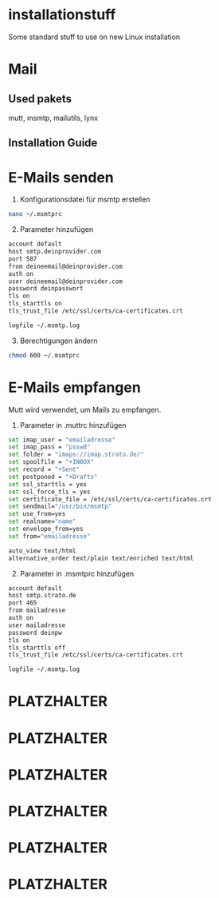 # installationstuff
Some standard stuff to use on new Linux installation


# Mail

## Used pakets

mutt, msmtp, mailutils, lynx

## Installation Guide

# E-Mails senden

1. Konfigurationsdatei für msmtp erstellen

```bash
nano ~/.msmtprc
```

2. Parameter hinzufügen

```bash
account default
host smtp.deinprovider.com
port 587
from deineemail@deinprovider.com
auth on
user deineemail@deinprovider.com
password deinpasswort
tls on
tls_starttls on
tls_trust_file /etc/ssl/certs/ca-certificates.crt

logfile ~/.msmtp.log
```

3. Berechtigungen ändern

```bash
chmod 600 ~/.msmtprc
```

# E-Mails empfangen
Mutt wird verwendet, um Mails zu empfangen.

1. Parameter in .muttrc hinzufügen

```bash
set imap_user = "emailadresse"
set imap_pass = "psswd"
set folder = "imaps://imap.strato.de/"
set spoolfile = "+INBOX"
set record = "+Sent"
set postponed = "+Drafts"
set ssl_starttls = yes
set ssl_force_tls = yes
set certificate_file = /etc/ssl/certs/ca-certificates.crt
set sendmail="/usr/bin/msmtp"
set use_from=yes
set realname="name"
set envelope_from=yes
set from="emailadresse"

auto_view text/html
alternative_order text/plain text/enriched text/html
```
2. Parameter in .msmtprc hinzufügen

```bash
account default
host smtp.strato.de
port 465
from mailadresse
auth on
user mailadresse
password deinpw
tls on
tls_starttls off
tls_trust_file /etc/ssl/certs/ca-certificates.crt

logfile ~/.msmtp.log
```


# PLATZHALTER

# PLATZHALTER

# PLATZHALTER

# PLATZHALTER

# PLATZHALTER

# PLATZHALTER
